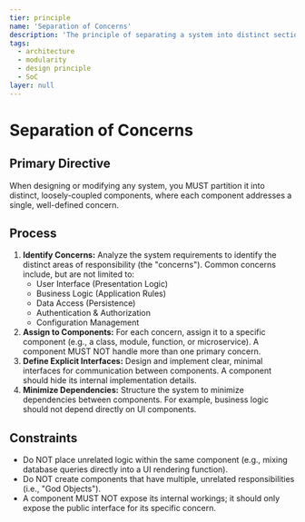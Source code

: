 ```yaml
---
tier: principle
name: 'Separation of Concerns'
description: 'The principle of separating a system into distinct sections, where each section addresses a separate concern.'
tags:
  - architecture
  - modularity
  - design principle
  - SoC
layer: null
---
```


# Separation of Concerns

## Primary Directive

When designing or modifying any system, you MUST partition it into distinct, loosely-coupled components, where each component addresses a single, well-defined concern.

## Process

1.  **Identify Concerns:** Analyze the system requirements to identify the distinct areas of responsibility (the "concerns"). Common concerns include, but are not limited to:
    - User Interface (Presentation Logic)
    - Business Logic (Application Rules)
    - Data Access (Persistence)
    - Authentication & Authorization
    - Configuration Management
2.  **Assign to Components:** For each concern, assign it to a specific component (e.g., a class, module, function, or microservice). A component MUST NOT handle more than one primary concern.
3.  **Define Explicit Interfaces:** Design and implement clear, minimal interfaces for communication between components. A component should hide its internal implementation details.
4.  **Minimize Dependencies:** Structure the system to minimize dependencies between components. For example, business logic should not depend directly on UI components.

## Constraints

- Do NOT place unrelated logic within the same component (e.g., mixing database queries directly into a UI rendering function).
- Do NOT create components that have multiple, unrelated responsibilities (i.e., "God Objects").
- A component MUST NOT expose its internal workings; it should only expose the public interface for its specific concern.
